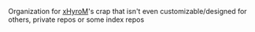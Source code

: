 Organization for [xHyroM](https://github.com/xHyroM)'s crap that isn't even customizable/designed for others, private repos or some index repos
